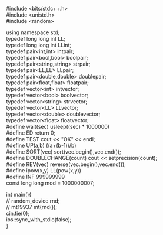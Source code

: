 #include <bits/stdc++.h>  
#include <unistd.h>  
#include \<random>  
     
using namespace std;  
typedef long long int LL;  
typedef long long int LLint;  
typedef pair<int,int> intpair;  
typedef pair<bool,bool> boolpair;  
typedef pair<string,string> strpair;  
typedef pair<LL,LL> LLpair;  
typedef pair<double,double> doublepair;  
typedef pair<float,float> floatpair;  
typedef vector\<int> intvector;  
typedef vector\<bool> boolvector;  
typedef vector\<string> strvector;  
typedef vector\<LL> LLvector;  
typedef vector\<double> doublevector;  
typedef vector\<float> floatvector;  
#define wait(sec) usleep((sec) * 1000000)  
#define ED return 0;  
#define TEST cout << "OK" << endl;  
#define UP(a,b) ((a+(b-1))/b)  
#define SORT(vec) sort(vec.begin(),vec.end());  
#define DOUBLECHANGE(count) cout << setprecision(count);  
#define REV(vec) reverse(vec.begin(),vec.end());  
#define ipow(x,y) LL(pow(x,y))  
#define INF 999999999  
const long long mod = 1000000007;  
     
int main(){  
//    random_device rnd;  
//    mt19937 mt(rnd());  
      cin.tie(0);  
      ios::sync_with_stdio(false);  
}  
